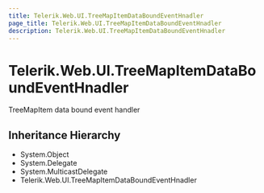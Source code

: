 ```yaml
---
title: Telerik.Web.UI.TreeMapItemDataBoundEventHnadler
page_title: Telerik.Web.UI.TreeMapItemDataBoundEventHnadler
description: Telerik.Web.UI.TreeMapItemDataBoundEventHnadler
---
```


# Telerik.Web.UI.TreeMapItemDataBoundEventHnadler

TreeMapItem data bound event handler

## Inheritance Hierarchy

* System.Object
* System.Delegate
* System.MulticastDelegate
* Telerik.Web.UI.TreeMapItemDataBoundEventHnadler

